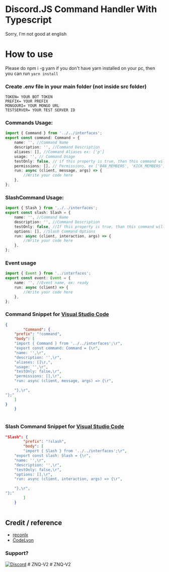 # Discord.JS Command Handler With Typescript

Sorry, I'm not good at english

# How to use

Please do npm i -g yarn if you don't have yarn installed on your pc, then you can run `yarn install`

### Create .env file in your main folder (not inside src folder)

```env
TOKEN= YOUR BOT TOKEN
PREFIX= YOUR PREFIX
MONGOURI= YOUR MONGO URL
TESTSERVER= YOUR TEST SERVER ID
```

### Commands Usage:

```ts
import { Command } from '../../interfaces';
export const command: Command = {
	name: '', //Command Name
	description: '', //Command Description
	aliases: [], //Command Aliases ex: ['p']
	usage: '', // Command Usage
	testOnly: false, // if this property is true, than this command will only available at your test server
	permissions: [], // Permissions, ex ['BAN_MEMBERS', 'KICK_MEMBERS']
	run: async (client, message, args) => {
		//Write your code here
	},
};
```

### SlashCommand Usage:

```ts
import { Slash } from '../../interfaces';
export const slash: Slash = {
	name: '', //Command Name
	description: '', //Command Description
	testOnly: false, //If this property is true, than this command will only available at your test server
	options: [], //Slash Command Options
	run: async (client, interaction, args) => {
		//Write your code here
	},
};
```

### Event usage

```ts
import { Event } from '../interfaces';
export const event: Event = {
	name: '', //Event name, ex: ready
	run: async (client) => {
		//Write your code here
	},
};
```

### Command Snippet for [Visual Studio Code](https://code.visualstudio.com/docs/editor/userdefinedsnippets)

```json
{
		"Command": {
	"prefix": "!command",
	"body": [
	"import { Command } from '../../interfaces';\r",
	"export const command: Command = {\r",
	"name: '',\r",
	"description: '',\r",
	"aliases: []\r,",
	"usage: '',\r",
	"testOnly: false,\r",
	"permissions: [],\r",
	"run: async (client, message, args) => {\r",
		
	"},\r",
"};"
	]
}
	}
	
```

### Slash Command Snippet for [Visual Studio Code](https://code.visualstudio.com/docs/editor/userdefinedsnippets)

```json
"Slash": {
		"prefix": "!slash",
		"body": [
		"import { Slash } from '../../interfaces';\r",
	"export const slash: Slash = {\r",
	"name: '',\r", 
	"description: '',\r",
	"testOnly: false,\r",
	"options: [],\r", 
	"run: async (client, interaction, args) => {\r",
		
	"},\r",
"};"
		]
	}
	
```
## Credit / reference

- [reconlx](https://www.youtube.com/channel/UCC-5dJ0BPTRSMaoDxntduHg)
- [CodeLyon](https://www.youtube.com/channel/UC08G-UJT58SbkdmcOYyOQVw)


### Support?

[![Discord](https://img.shields.io/discord/790422584688115713.svg?label=&logo=discord&logoColor=ffffff&color=7389D8&labelColor=6A7EC2)](https://discord.gg/Hq8MPwDPPD)
#   Z N Q - V 2  
 #   Z N Q - V 2  
 